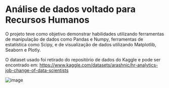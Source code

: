 # Análise de dados voltado para Recursos Humanos 

O projeto teve como objetivo demonstrar habilidades utilizando ferramentas de manipulação de dados como Pandas e Numpy, ferramentas de estatística como Scipy,
e de visualização de dados utilizando Matplotlib, Seaborn e Plotly.

O dataset usado foi retirado do repositório de dados do Kaggle e pode ser encontrado em: https://www.kaggle.com/datasets/arashnic/hr-analytics-job-change-of-data-scientists

![image](https://github.com/didellygamb/project-hr/assets/109447846/2832eccd-87b0-4d7c-a631-9d63dcfe7a8b)


